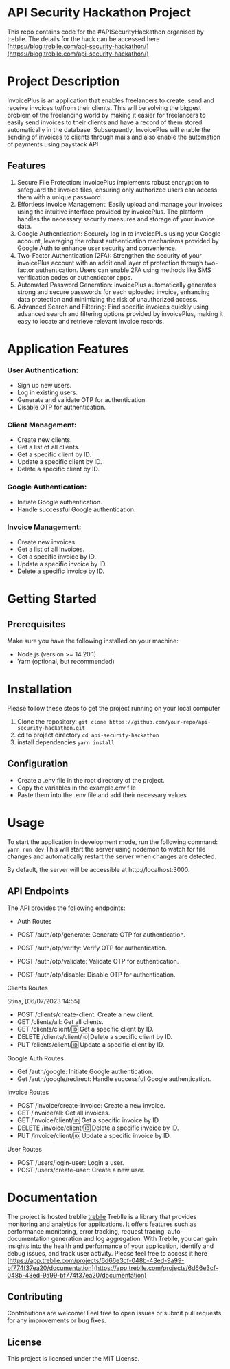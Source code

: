 
# API Security Hackathon Project
This repo contains code for the #APISecurityHackathon organised by treblle. The details for the hack can be accessed here [https://blog.treblle.com/api-security-hackathon/](https://blog.treblle.com/api-security-hackathon/)

# Project Description
InvoicePlus is an application that enables freelancers to create, send and receive invoices to/from their clients. This will be solving the biggest problem of the freelancing world by making it easier for freelancers to easily send invoices to their clients and have a record of them stored automatically in the database. Subsequently, InvoicePlus will enable the sending of invoices to clients through mails and also enable the automation of payments using paystack API

## Features
1. Secure File Protection: invoicePlus implements robust encryption to safeguard the invoice files, ensuring only authorized users can access them with a unique password.
2. Effortless Invoice Management: Easily upload and manage your invoices using the intuitive interface provided by invoicePlus. The platform handles the necessary security measures and storage of your invoice data.
3. Google Authentication: Securely log in to invoicePlus using your Google account, leveraging the robust authentication mechanisms provided by Google Auth to enhance user security and convenience.
4. Two-Factor Authentication (2FA): Strengthen the security of your invoicePlus account with an additional layer of protection through two-factor authentication. Users can enable 2FA using methods like SMS verification codes or authenticator apps.
5. Automated Password Generation: invoicePlus automatically generates strong and secure passwords for each uploaded invoice, enhancing data protection and minimizing the risk of unauthorized access.
6. Advanced Search and Filtering: Find specific invoices quickly using advanced search and filtering options provided by invoicePlus, making it easy to locate and retrieve relevant invoice records.

# Application Features
### User Authentication:

* Sign up new users.
* Log in existing users.
* Generate and validate OTP for authentication.
* Disable OTP for authentication.

### Client Management:

* Create new clients.
* Get a list of all clients.
* Get a specific client by ID.
* Update a specific client by ID.
* Delete a specific client by ID.
  
### Google Authentication:

* Initiate Google authentication.
* Handle successful Google authentication.

### Invoice Management:

* Create new invoices.
* Get a list of all invoices.
* Get a specific invoice by ID.
* Update a specific invoice by ID.
* Delete a specific invoice by ID.

# Getting Started
## Prerequisites
Make sure you have the following installed on your machine:
* Node.js (version >= 14.20.1)
* Yarn (optional, but recommended)

# Installation
Please follow these steps to get the project running on your local computer

1. Clone the repository:
   ```git clone https://github.com/your-repo/api-security-hackathon.git```
2. cd to project directory
    ```cd api-security-hackathon```
3. install dependencies
 ```yarn install```

## Configuration
* Create a .env file in the root directory of the project.
* Copy the variables in the example.env file
* Paste them into the .env file and add their necessary values

# Usage
To start the application in development mode, run the following command:
``yarn run dev``
This will start the server using nodemon to watch for file changes and automatically restart the server when changes are detected.

By default, the server will be accessible at http://localhost:3000.

## API Endpoints
The API provides the following endpoints:

* Auth Routes

* POST /auth/otp/generate: Generate OTP for authentication.
* POST /auth/otp/verify: Verify OTP for authentication.
* POST /auth/otp/validate: Validate OTP for authentication.
* POST /auth/otp/disable: Disable OTP for authentication.
  
Clients Routes

Stina, [06/07/2023 14:55]
* POST /clients/create-client: Create a new client.
* GET /clients/all: Get all clients.
* GET /clients/client/:id: Get a specific client by ID.
* DELETE /clients/client/:id: Delete a specific client by ID.
* PUT /clients/client/:id: Update a specific client by ID.

  
Google Auth Routes

* Get /auth/google: Initiate Google authentication.
* Get /auth/google/redirect: Handle successful Google authentication.

 
Invoice Routes

* POST /invoice/create-invoice: Create a new invoice.
* GET /invoice/all: Get all invoices.
* GET /invoice/client/:id: Get a specific invoice by ID.
* DELETE /invoice/client/:id: Delete a specific invoice by ID.
* PUT /invoice/client/:id: Update a specific invoice by ID.

User Routes

* POST /users/login-user: Login a user.
* POST /users/create-user: Create a new user.

# Documentation
The project is hosted treblle [treblle](https://www.treblle.com/)
Treblle is a library that provides monitoring and analytics for applications. It offers features such as performance monitoring, error tracking, request tracing, auto-documentation generation and log aggregation. With Treblle, you can gain insights into the health and performance of your application, identify and debug issues, and track user activity. Please feel free to access it here [https://app.treblle.com/projects/6d66e3cf-048b-43ed-9a99-bf774f37ea20/documentation](https://app.treblle.com/projects/6d66e3cf-048b-43ed-9a99-bf774f37ea20/documentation)

## Contributing
Contributions are welcome! Feel free to open issues or submit pull requests for any improvements or bug fixes.


## License
This project is licensed under the MIT License.

